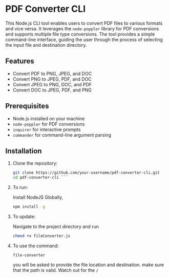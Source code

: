 # PDF Converter CLI

This Node.js CLI tool enables users to convert PDF files to various formats and vice versa. It leverages the `node-poppler` library for PDF conversions and supports multiple file type conversions. The tool provides a simple command-line interface, guiding the user through the process of selecting the input file and destination directory.

## Features

- Convert PDF to PNG, JPEG, and DOC
- Convert PNG to JPEG, PDF, and DOC
- Convert JPEG to PNG, DOC, and PDF
- Convert DOC to JPEG, PDF, and PNG

## Prerequisites

- Node.js installed on your machine
- `node-poppler` for PDF conversions
- `inquirer` for interactive prompts
- `commander` for command-line argument parsing

## Installation

1. Clone the repository:

   ```sh
   git clone https://github.com/your-username/pdf-converter-cli.git
   cd pdf-converter-cli ```

2. To run:

   Install NodeJS Globally,

   ```sh
   npm install -g
   ```

3. To update:

   Navigate to the project directory and run

   ```sh
   chmod +x fileConverter.js
   ```

4. To use the command:

   `file-converter`

   you will be asked to provide the file location and destination.
   make sure that the path is valid. Watch out for the `/`

   





